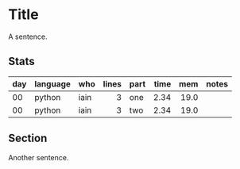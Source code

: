 # Title

A sentence.

## Stats

| day | language | who | lines | part | time | mem | notes |
| --- | --- | --- | ---: | --- | ---: | ---: | --- |
| 00 | python | iain | 3 | one | 2.34 | 19.0 |  |
| 00 | python | iain | 3 | two | 2.34 | 19.0 |  |

## Section

Another sentence.
